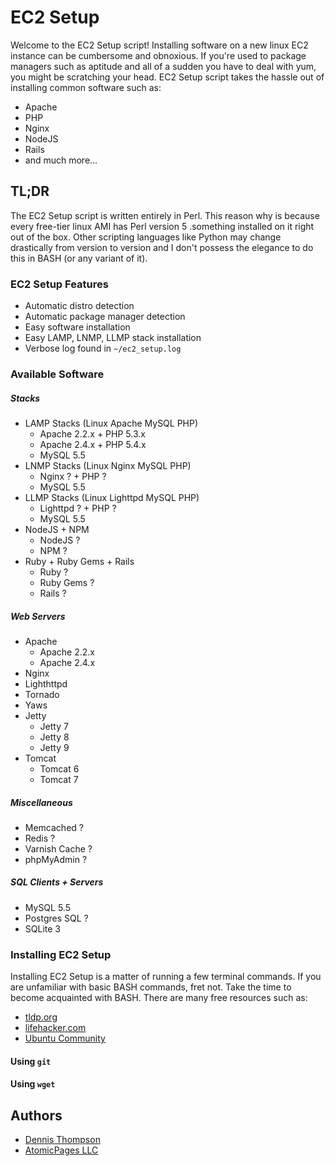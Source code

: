 EC2 Setup
=========

Welcome to the EC2 Setup script! Installing software on a new linux EC2 instance can be cumbersome and obnoxious. If you're used to package managers such as aptitude and all of a sudden you have to deal with yum, you might be scratching your head. EC2 Setup script takes the hassle out of installing common software such as:

* Apache
* PHP
* Nginx
* NodeJS
* Rails
* and much more...

## TL;DR

The EC2 Setup script is written entirely in Perl. This reason why is because every free-tier linux AMI has Perl version 5 .something installed on it right out of the box. Other scripting languages like Python may change drastically from version to version and I don't possess the elegance to do this in BASH (or any variant of it).

### EC2 Setup Features
* Automatic distro detection
* Automatic package manager detection
* Easy software installation
* Easy LAMP, LNMP, LLMP stack installation
* Verbose log found in `~/ec2_setup.log`

### Available Software
##### Stacks
* LAMP Stacks (Linux Apache MySQL PHP)
	* Apache 2.2.x + PHP 5.3.x
	* Apache 2.4.x + PHP 5.4.x
	* MySQL 5.5
* LNMP Stacks (Linux Nginx MySQL PHP)
	* Nginx ? + PHP ?
	* MySQL 5.5
* LLMP Stacks (Linux Lighttpd MySQL PHP)
	* Lighttpd ? + PHP ?
	* MySQL 5.5
* NodeJS + NPM
	* NodeJS ?
	* NPM ?
* Ruby + Ruby Gems + Rails
	* Ruby ?
	* Ruby Gems ?
	* Rails ?

##### Web Servers
* Apache
	* Apache 2.2.x
	* Apache 2.4.x
* Nginx
* Lighthttpd
* Tornado
* Yaws
* Jetty
	* Jetty 7
	* Jetty 8
	* Jetty 9
* Tomcat
	* Tomcat 6
	* Tomcat 7

##### Miscellaneous
* Memcached ?
* Redis ?
* Varnish Cache ?
* phpMyAdmin ?

##### SQL Clients + Servers
* MySQL 5.5
* Postgres SQL ?
* SQLite 3

### Installing EC2 Setup
Installing EC2 Setup is a matter of running a few terminal commands. If you are unfamiliar with basic BASH commands, fret not. Take the time to become acquainted with BASH. There are many free resources such as:

* [tldp.org](http://tldp.org/LDP/abs/html/basic.html)
* [lifehacker.com](http://lifehacker.com/5633909/who-needs-a-mouse-learn-to-use-the-command-line-for-almost-anything)
* [Ubuntu Community](https://help.ubuntu.com/community/Beginners/BashScripting)

#### Using `git`
 
#### Using `wget`

## Authors
* [Dennis Thompson](http://dennis-thompson.com)
* [AtomicPages LLC](http://www.atomicpages.net)
